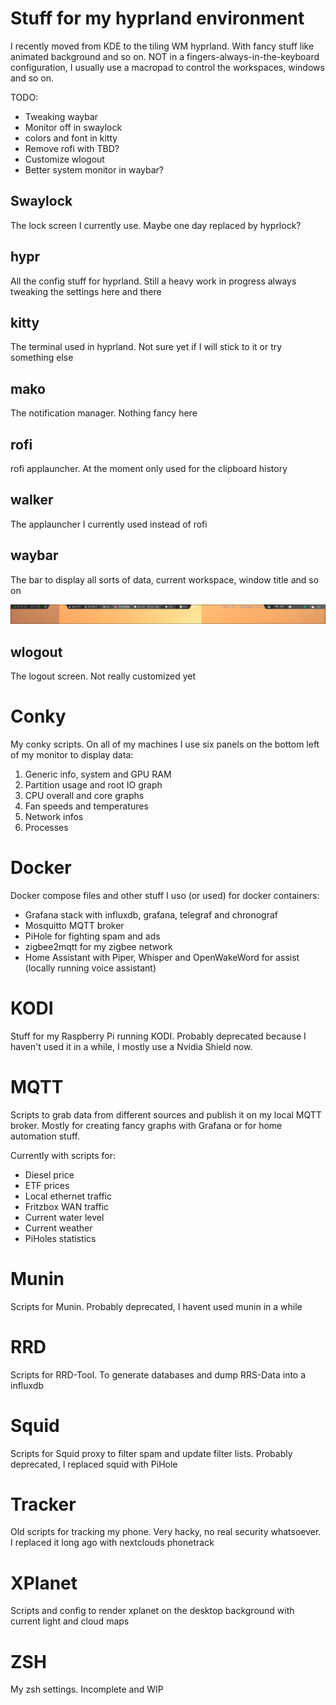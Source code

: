 
# Stuff for my hyprland environment

I recently moved from KDE to the tiling WM hyprland. With fancy stuff like animated background and so on. NOT in a fingers-always-in-the-keyboard configuration, I usually use a macropad to control the workspaces, windows and so on.

TODO:

- Tweaking waybar
- Monitor off in swaylock
- colors and font in kitty
- Remove rofi with TBD?
- Customize wlogout
- Better system monitor in waybar?

## Swaylock

The lock screen I currently use. Maybe one day replaced by hyprlock?

## hypr

All the config stuff for hyprland. Still a heavy work in progress always tweaking the settings here and there

## kitty

The terminal used in hyprland. Not sure yet if I will stick to it or try something else

## mako

The notification manager. Nothing fancy here

## rofi

rofi applauncher. At the moment only used for the clipboard history

## walker

The applauncher I currently used instead of rofi

## waybar

The bar to display all sorts of data, current workspace, window title and so on

 ![Screenshot](waybar.png)

## wlogout

The logout screen. Not really customized yet

# Conky

My conky scripts. On all of my machines I use six panels on the bottom left of my monitor to display data:

 1. Generic info, system and GPU RAM
 2. Partition usage and root IO graph
 3. CPU overall and core graphs
 4. Fan speeds and temperatures
 5. Network infos
 6. Processes

# Docker

Docker compose files and other stuff I uso (or used) for docker containers:

- Grafana stack with influxdb, grafana, telegraf and chronograf
- Mosquitto MQTT broker
- PiHole for fighting spam and ads
- zigbee2mqtt for my zigbee network
- Home Assistant with Piper, Whisper and OpenWakeWord for assist (locally running voice assistant)

# KODI

Stuff for my Raspberry Pi running KODI. Probably deprecated because I haven't used it in a while, I mostly use a Nvidia Shield now.

# MQTT

Scripts to grab data from different sources and publish it on my local MQTT broker. Mostly for creating fancy graphs with Grafana or for home automation stuff.

Currently with scripts for:

- Diesel price
- ETF prices
- Local ethernet traffic
- Fritzbox WAN traffic
- Current water level
- Current weather
- PiHoles statistics

# Munin

Scripts for Munin. Probably deprecated, I havent used munin in a while

# RRD

Scripts for RRD-Tool. To generate databases and dump RRS-Data into a influxdb

# Squid

Scripts for Squid proxy to filter spam and update filter lists. Probably deprecated, I replaced squid with PiHole

# Tracker

Old scripts for tracking my phone. Very hacky, no real security whatsoever. I replaced it long ago with nextclouds phonetrack

# XPlanet

Scripts and config to render xplanet on the desktop background with current light and cloud maps

# ZSH

My zsh settings. Incomplete and WIP

